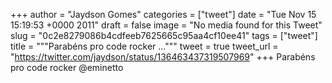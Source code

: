 
+++
author = "Jaydson Gomes"
categories = ["tweet"]
date = "Tue Nov 15 15:19:53 +0000 2011"
draft = false
image = "No media found for this Tweet"
slug = "0c2e8279086b4cdfeeb7625665c95aa4cf10ee41"
tags = ["tweet"]
title = """Parabéns pro code rocker ..."""
tweet = true
tweet_url = "https://twitter.com/jaydson/status/136463437319507969"
+++
Parabéns pro code rocker @eminetto
